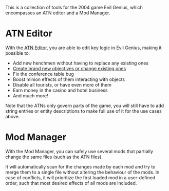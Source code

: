 This is a collection of tools for the 2004 game Evil Genius, which encompasses an ATN editor and a Mod Manager.

# ATN Editor
With the [ATN Editor](doc/using_the_editor.md), you are able to edit key logic in Evil Genius, making it possible to:

* Add new henchmen without having to replace any existing ones
* [Create brand new objectives or change existing ones](doc/creating_new_objectives.md)
* Fix the conference table bug
* Boost minion effects of them interacting with objects
* Disable all tourists, or have even more of them
* Earn money in the casino and hotel business
* And much more!

Note that the ATNs only govern parts of the game, you will still have to add string entries or entity descriptions to make full use of it for the use cases above.

# Mod Manager
With the Mod Manager, you can safely use several mods that partially change the same files (such as the ATN files).

It will automatically scan for the changes made by each mod and try to merge them to a single file without altering the behaviour of the mods. In case of conflicts, it will prioritize the first loaded mod in a user-defined order, such that most desired effects of all mods are included.

